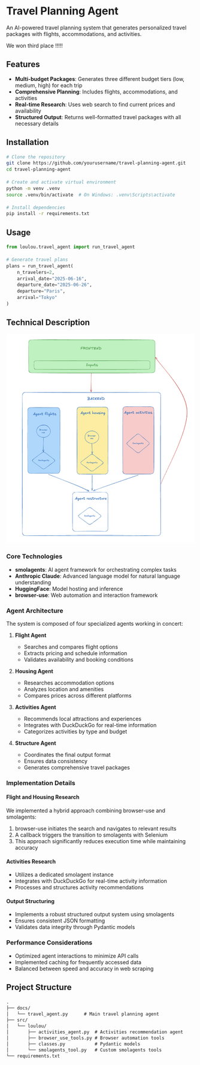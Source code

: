 # Travel Planning Agent

An AI-powered travel planning system that generates personalized travel packages with flights, accommodations, and activities.

We won third place !!!!!

## Features

- **Multi-budget Packages**: Generates three different budget tiers (low, medium, high) for each trip
- **Comprehensive Planning**: Includes flights, accommodations, and activities
- **Real-time Research**: Uses web search to find current prices and availability
- **Structured Output**: Returns well-formatted travel packages with all necessary details

## Installation

```bash
# Clone the repository
git clone https://github.com/yourusername/travel-planning-agent.git
cd travel-planning-agent

# Create and activate virtual environment
python -m venv .venv
source .venv/bin/activate  # On Windows: .venv\Scripts\activate

# Install dependencies
pip install -r requirements.txt
```

## Usage

```python
from loulou.travel_agent import run_travel_agent

# Generate travel plans
plans = run_travel_agent(
    n_travelers=2,
    arrival_date="2025-06-16",
    departure_date="2025-06-26",
    departure="Paris",
    arrival="Tokyo"
)

```
## Technical Description

![Architecture Diagram](archi.webp)

### Core Technologies
- **smolagents**: AI agent framework for orchestrating complex tasks
- **Anthropic Claude**: Advanced language model for natural language understanding
- **HuggingFace**: Model hosting and inference
- **browser-use**: Web automation and interaction framework

### Agent Architecture

The system is composed of four specialized agents working in concert:

1. **Flight Agent**
   - Searches and compares flight options
   - Extracts pricing and schedule information
   - Validates availability and booking conditions

2. **Housing Agent**
   - Researches accommodation options
   - Analyzes location and amenities
   - Compares prices across different platforms

3. **Activities Agent**
   - Recommends local attractions and experiences
   - Integrates with DuckDuckGo for real-time information
   - Categorizes activities by type and budget

4. **Structure Agent**
   - Coordinates the final output format
   - Ensures data consistency
   - Generates comprehensive travel packages

### Implementation Details

#### Flight and Housing Research
We implemented a hybrid approach combining browser-use and smolagents:
1. browser-use initiates the search and navigates to relevant results
2. A callback triggers the transition to smolagents with Selenium
3. This approach significantly reduces execution time while maintaining accuracy

#### Activities Research
- Utilizes a dedicated smolagent instance
- Integrates with DuckDuckGo for real-time activity information
- Processes and structures activity recommendations

#### Output Structuring
- Implements a robust structured output system using smolagents
- Ensures consistent JSON formatting
- Validates data integrity through Pydantic models

### Performance Considerations
- Optimized agent interactions to minimize API calls
- Implemented caching for frequently accessed data
- Balanced between speed and accuracy in web scraping

## Project Structure

```
.
├── docs/
│   └── travel_agent.py      # Main travel planning agent
├── src/
│   └── loulou/
│       ├── activities_agent.py  # Activities recommendation agent
│       ├── browser_use_tools.py # Browser automation tools
│       ├── classes.py           # Pydantic models
│       └── smolagents_tool.py   # Custom smolagents tools
└── requirements.txt
```

